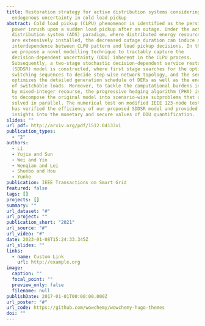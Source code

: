 ```yaml
---
title: Restoration strategy for active distribution systems considering
  endogenous uncertainty in cold load pickup
abstract: Cold load pickup (CLPU) phenomenon is identified as the persistent
  power inrush upon a sudden load pickup after an outage. Under the active
  distribution system (ADS) paradigm, where distributed energy resources (DERs)
  are extensively installed, the decreased outage duration can induce a strong
  interdependence between CLPU pattern and load pickup decisions. In this paper,
  we propose a novel modelling technique to tractably capture the
  decision-dependent uncertainty (DDU) inherent in the CLPU process.
  Subsequently, a two-stage stochastic decision-dependent service restoration
  (SDDSR) model is constructed, where first stage searches for the optimal
  switching sequences to decide step-wise network topology, and the second stage
  optimizes the detailed generation schedule of DERs as well as the energization
  of switchable loads. Moreover, to tackle the computational burdens introduced
  by mixed-integer recourse, the progressive hedging algorithm (PHA) is utilized
  to decompose the original model into scenario-wise subproblems that can be
  solved in parallel. The numerical test on modified IEEE 123-node test feeders
  has verified the efficiency of our proposed SDDSR model and provided fresh
  insights into the monetary and secure values of DDU quantification.
slides: ""
url_pdf: http://arxiv.org/pdf/1512.04133v1
publication_types:
  - "2"
authors:
  - Li
  - Yujia and Sun
  - Wei and Yin
  - Wenqian and Lei
  - Shunbo and Hou
  - Yunhe
publication: IEEE Transactions on Smart Grid
featured: false
tags: []
projects: []
summary: ""
url_dataset: "#"
url_project: ""
publication_short: "2021"
url_source: "#"
url_video: "#"
date: 2023-01-08T15:24:33.345Z
url_slides: ""
links:
  - name: Custom Link
    url: http://example.org
image:
  caption: ""
  focal_point: ""
  preview_only: false
  filename: null
publishDate: 2017-01-01T00:00:00.000Z
url_poster: "#"
url_code: https://github.com/wowchemy/wowchemy-hugo-themes
doi: ""
---
```

